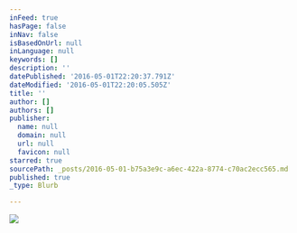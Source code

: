 ```yaml
---
inFeed: true
hasPage: false
inNav: false
isBasedOnUrl: null
inLanguage: null
keywords: []
description: ''
datePublished: '2016-05-01T22:20:37.791Z'
dateModified: '2016-05-01T22:20:05.505Z'
title: ''
author: []
authors: []
publisher:
  name: null
  domain: null
  url: null
  favicon: null
starred: true
sourcePath: _posts/2016-05-01-b75a3e9c-a6ec-422a-8774-c70ac2ecc565.md
published: true
_type: Blurb

---
```

![](https://the-grid-user-content.s3-us-west-2.amazonaws.com/55bbed1e-ffad-4a8b-8519-1b8778d1400e.png)
